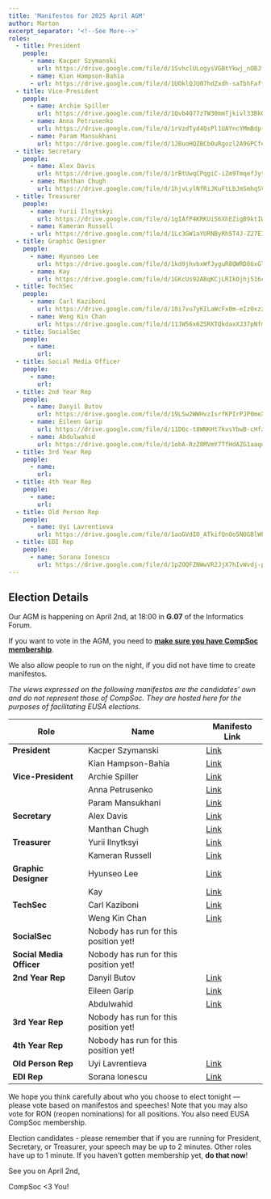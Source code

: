 ```yaml
---
title: 'Manifestos for 2025 April AGM'
author: Marton
excerpt_separator: '<!--See More-->'
roles:
  - title: President
    people:
      - name: Kacper Szymanski
        url: https://drive.google.com/file/d/1SvhclULogysVGBtYkwj_nOBJfKHwWlsP/view?usp=sharing
      - name: Kian Hampson-Bahia
      - url: https://drive.google.com/file/d/1UOklQJU07hdZxdh-saTbhFaff1emDK9i/view?usp=sharing
  - title: Vice-President
    people:
      - name: Archie Spiller
        url: https://drive.google.com/file/d/1Qvb4Q77zTW30mmTjkivl33BkQ5cZJnHK/view?usp=sharing
      - name: Anna Petrusenko
        url: https://drive.google.com/file/d/1rVzdTyd4QsPl1UAYncYMmBdp-q9NbSnJ/view?usp=sharing
      - name: Param Mansukhani
        url: https://drive.google.com/file/d/1JBuoHQZBCb0uRgozl2A9GPCfeayJZFzG/view?usp=sharing
  - title: Secretary
    people:
      - name: Alex Davis
        url: https://drive.google.com/file/d/1rBtUwqCPqgiC-iZm9TmqefJytnHfF4ho/view?usp=sharing
      - name: Manthan Chugh
        url: https://drive.google.com/file/d/1hjvLylNfRiJKuFtLbJmSmhqSVE85ozWG/view?usp=sharing
  - title: Treasurer
    people:
      - name: Yurii Ilnytskyi
        url: https://drive.google.com/file/d/1gIAfP4KRKUiS6XhEZigB9ktIWrZVfi-Y/view?usp=sharing
      - name: Kameran Russell
      - url: https://drive.google.com/file/d/1Lc3GW1aYURNByRh5T4J-Z27EIXGNm30j/view?usp=sharing
  - title: Graphic Designer
    people:
      - name: Hyunseo Lee
        url: https://drive.google.com/file/d/1kd9jhvbxWfJyguR8QWRD86xGT7tQlkMd/view?usp=sharing
      - name: Kay
        url: https://drive.google.com/file/d/1GKcUs92ABqKCjLRIkOjhj516cB_eXk3d/view?usp=sharing
  - title: TechSec
    people: 
      - name: Carl Kaziboni
        url: https://drive.google.com/file/d/10i7vu7yKILaWcFx0m-eIz0xzz5NJYkdX/view?usp=sharing
      - name: Weng Kin Chan
        url: https://drive.google.com/file/d/11JW56x6ZSRXTQkdaxXJ37pNfmzWLpZZe/view?usp=sharing
  - title: SocialSec
    people:
      - name: 
        url: 
  - title: Social Media Officer
    people:
      - name: 
        url: 
  - title: 2nd Year Rep
    people:
      - name: Danyil Butov
        url: https://drive.google.com/file/d/19LSw2WWHvzIsrfKPIrPJP0meXdxJMFce/view?usp=sharing
      - name: Eileen Garip
        url: https://drive.google.com/file/d/11D6c-t8WNKHt7kvsYbwB-cHfz9aQh9tm/view?usp=sharing
      - name: Abdulwahid
        url: https://drive.google.com/file/d/1obA-RzZ8MVmY7TfHdAZG1aaqogBrGu_o/view?usp=sharing
  - title: 3rd Year Rep
    people:
      - name: 
        url: 
  - title: 4th Year Rep
    people:
      - name: 
        url: 
  - title: Old Person Rep
    people:
      - name: Uyi Lavrentieva
        url: https://drive.google.com/file/d/1aoGVdI0_ATkifQnOo5NOGBlWPTjBcH3K/view?usp=sharing
  - title: EDI Rep
    people:
      - name: Sorana Ionescu
        url: https://drive.google.com/file/d/1pZOQFZNWwVR2JjX7hIvWvdj-pGG0ydbd/view?usp=sharing
---
```


## Election Details

Our AGM is happening on April 2nd, at 18:00 in **G.07** of the Informatics Forum.

If you want to vote in the AGM, you need to **[make sure you have CompSoc membership](/join)**.

We also allow people to run on the night, if you did not have time to create manifestos.

_The views expressed on the following manifestos are the candidates' own and do not represent those of CompSoc. They are hosted here for the purposes of facilitating EUSA elections._

| Role                     | Name                   | Manifesto Link                                                                                       |
| ------------------------ | ---------------------- | ---------------------------------------------------------------------------------------------------- |
| **President**            | Kacper Szymanski  | [Link](https://drive.google.com/file/d/1SvhclULogysVGBtYkwj_nOBJfKHwWlsP/view?usp=sharing) |
|                          | Kian Hampson-Bahia| [Link](https://drive.google.com/file/d/1UOklQJU07hdZxdh-saTbhFaff1emDK9i/view?usp=sharing) |
| **Vice-President**       | Archie Spiller | [Link](https://drive.google.com/file/d/1Qvb4Q77zTW30mmTjkivl33BkQ5cZJnHK/view?usp=sharing) |
|                          | Anna Petrusenko| [Link](https://drive.google.com/file/d/1rVzdTyd4QsPl1UAYncYMmBdp-q9NbSnJ/view?usp=sharing) |
|                          | Param Mansukhani | [Link](https://drive.google.com/file/d/1JBuoHQZBCb0uRgozl2A9GPCfeayJZFzG/view?usp=sharing) |
| **Secretary**            | Alex Davis | [Link](https://drive.google.com/file/d/1rBtUwqCPqgiC-iZm9TmqefJytnHfF4ho/view?usp=sharing) |
|                          | Manthan Chugh | [Link](https://drive.google.com/file/d/1hjvLylNfRiJKuFtLbJmSmhqSVE85ozWG/view?usp=sharing) |
| **Treasurer**            | Yurii Ilnytksyi | [Link](https://drive.google.com/file/d/1gIAfP4KRKUiS6XhEZigB9ktIWrZVfi-Y/view?usp=sharing) |
|                          | Kameran Russell | [Link](https://drive.google.com/file/d/1Lc3GW1aYURNByRh5T4J-Z27EIXGNm30j/view?usp=sharing) |
| **Graphic Designer**     | Hyunseo Lee | [Link](https://drive.google.com/file/d/1kd9jhvbxWfJyguR8QWRD86xGT7tQlkMd/view?usp=sharing) |
|                          | Kay         | [Link](https://drive.google.com/file/d/1GKcUs92ABqKCjLRIkOjhj516cB_eXk3d/view?usp=sharing) |
| **TechSec**              | Carl Kaziboni | [Link](https://drive.google.com/file/d/10i7vu7yKILaWcFx0m-eIz0xzz5NJYkdX/view?usp=sharing) |
|                          | Weng Kin Chan | [Link](https://drive.google.com/file/d/11JW56x6ZSRXTQkdaxXJ37pNfmzWLpZZe/view?usp=sharing) |
| **SocialSec**            | Nobody has run for this position yet! |  |
| **Social Media Officer** | Nobody has run for this position yet! |  |
| **2nd Year Rep**         | Danyil Butov | [Link](https://drive.google.com/file/d/19LSw2WWHvzIsrfKPIrPJP0meXdxJMFce/view?usp=sharing) |
|                          | Eileen Garip | [Link](https://drive.google.com/file/d/11D6c-t8WNKHt7kvsYbwB-cHfz9aQh9tm/view?usp=sharing) |
|                          | Abdulwahid | [Link](https://drive.google.com/file/d/1obA-RzZ8MVmY7TfHdAZG1aaqogBrGu_o/view?usp=sharing) |
| **3rd Year Rep**         | Nobody has run for this position yet! |  |
| **4th Year Rep**         | Nobody has run for this position yet! |  |
| **Old Person Rep**       | Uyi Lavrentieva | [Link](https://drive.google.com/file/d/1aoGVdI0_ATkifQnOo5NOGBlWPTjBcH3K/view?usp=sharing) |
| **EDI Rep**              | Sorana Ionescu | [Link](https://drive.google.com/file/d/1pZOQFZNWwVR2JjX7hIvWvdj-pGG0ydbd/view?usp=sharing) |

We hope you think carefully about who you choose to elect tonight — please vote based on manifestos and speeches! Note that you may also vote for RON (reopen nominations) for all positions. You also need EUSA CompSoc membership.

Election candidates - please remember that if you are running for President, Secretary, or Treasurer, your speech may be up to 2 minutes. Other roles have up to 1 minute. If you haven't gotten membership yet, **do that now**!


See you on April 2nd,

CompSoc <3 You!
